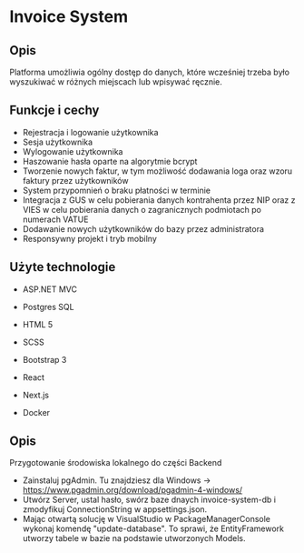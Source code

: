# Invoice System

## Opis
Platforma umożliwia ogólny dostęp do danych, które wcześniej trzeba było wyszukiwać w różnych miejscach lub wpisywać ręcznie.

## Funkcje i cechy

* Rejestracja i logowanie użytkownika
* Sesja użytkownika
* Wylogowanie użytkownika
* Haszowanie hasła oparte na algorytmie bcrypt
* Tworzenie nowych faktur, w tym możliwość dodawania loga oraz wzoru faktury przez użytkowników
* System przypomnień o braku płatności w terminie
* Integracja z GUS w celu pobierania danych kontrahenta przez NIP oraz z VIES w celu pobierania danych o zagranicznych podmiotach po numerach VATUE
* Dodawanie nowych użytkowników do bazy przez administratora
* Responsywny projekt i tryb mobilny

## Użyte technologie

* ASP.NET MVC

* Postgres SQL

* HTML 5
* SCSS
* Bootstrap 3
* React
* Next.js
  
* Docker

## Opis
Przygotowanie środowiska lokalnego do części Backend

* Zainstaluj pgAdmin. Tu znajdziesz dla Windows -> https://www.pgadmin.org/download/pgadmin-4-windows/
* Utwórz Server, ustal hasło, swórz baze dnaych invoice-system-db i zmodyfikuj ConnectionString w appsettings.json.
* Mając otwartą solucję w VisualStudio w PackageManagerConsole wykonaj komendę "update-database". To sprawi, że EntityFramework utworzy tabele w bazie na podstawie utworzonych Models.




